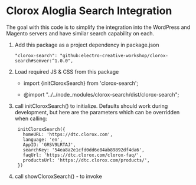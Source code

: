 # Clorox Aloglia Search Integration

The goal with this code is to simplify the integration into the WordPress and Magento servers and have similar search capability on each.


1. Add this package as a project dependency in package.json

    `"clorox-search": "github:electro-creative-workshop/clorox-search#semver:^1.0.0",`


2. Load required JS & CSS from this package

    - import {initCloroxSearch} from 'clorox-search';


    - @import "../../node_modules/clorox-search/dist/clorox-search";




3. call initCloroxSearch() to initialize. Defaults should work during development, but here are the parameters which can be overridden when calling:
  
        initCloroxSearch({
          homeURL: 'https://dtc.clorox.com',
          language: 'en',
          AppID: 'GRSV9LRTAJ',
          searchKey: '54ea8a2e1cfd0dd6e84ab89892df4da6',
          faqUrl: 'https://dtc.clorox.com/clorox-faq/',
          productsUrl: 'https://dtc.clorox.com/products/',
        })

4. call showCloroxSearch() - to invoke



